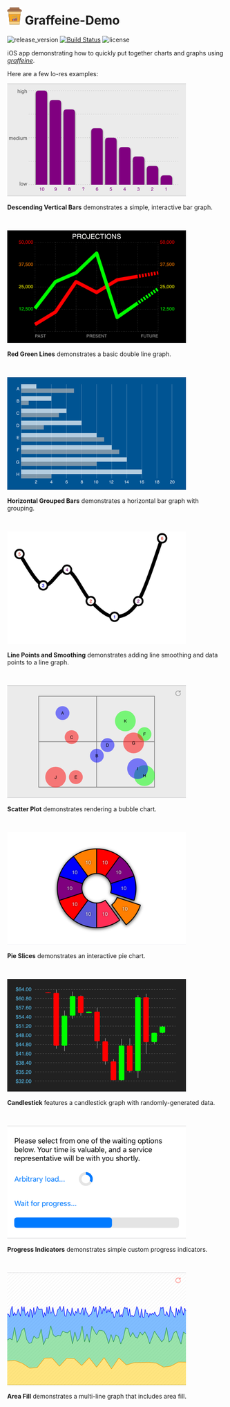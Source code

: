 # ![Graffeine](docs/icon.png) Graffeine-Demo

![release_version](https://img.shields.io/github/tag/quickthyme/graffeine-demo.svg?label=release)
[![Build Status](https://travis-ci.com/quickthyme/graffeine-demo.svg?branch=master)](https://travis-ci.com/quickthyme/graffeine-demo)
![license](https://img.shields.io/github/license/quickthyme/graffeine-demo.svg?color=black)


iOS app demonstrating how to quickly put together charts and graphs using *[graffeine](https://github.com/quickthyme/graffeine)*.

Here are a few lo-res examples:


![sample_1](docs/sample_1.png)

**Descending Vertical Bars** demonstrates a simple, interactive bar graph.
 
<br />


![sample_2](docs/sample_2.png)

**Red Green Lines** demonstrates a basic double line graph.

<br />


![sample_3](docs/sample_3.png)

**Horizontal Grouped Bars** demonstrates a horizontal bar graph with
grouping.

<br />


![sample_4](docs/sample_4.png)

**Line Points and Smoothing** demonstrates adding line smoothing and data points
to a line graph.

<br />


![sample_5](docs/sample_5.png)

**Scatter Plot** demonstrates rendering a bubble chart.

<br />


![sample_6](docs/sample_6.png)

**Pie Slices** demonstrates an interactive pie chart.

<br />


![sample_7](docs/sample_7.png)

**Candlestick** features a candlestick graph with randomly-generated data.
 
 <br />


![sample_8](docs/sample_8.png)

**Progress Indicators** demonstrates simple custom progress indicators.
 
 <br />


![sample_9](docs/sample_9.png)

**Area Fill** demonstrates a multi-line graph that includes area fill.
 
 <br />
